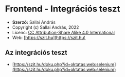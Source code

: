 # Frontend - Integrációs teszt

* **Szerző:** Sallai András
* Copyright (c) Sallai András, 2022
* Licenc: [CC Attribution-Share Alike 4.0 International](https://creativecommons.org/licenses/by-sa/4.0/)
* Web: [https://szit.hu](https://szit.hu)

## Az integrációs teszt

* [https://szit.hu/doku.php?id=oktatas:web:selenium](https://szit.hu/doku.php?id=oktatas:web:selenium)
